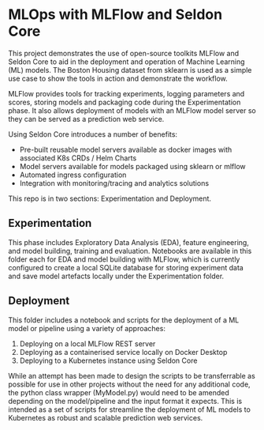 # MLOps with MLFlow and Seldon Core

This project demonstrates the use of open-source toolkits MLFlow and Seldon Core to aid in the deployment and operation of Machine Learning (ML) models. The Boston Housing dataset from sklearn is used as a simple use case to show the tools in action and demonstrate the workflow.

MLFlow provides tools for tracking experiments, logging parameters and scores, storing models and packaging code during the Experimentation phase. It also allows deployment of models with an MLFlow model server so they can be served as a prediction web service. 

Using Seldon Core introduces a number of benefits:
 - Pre-built reusable model servers available as docker images with associated K8s CRDs / Helm Charts
 - Model servers available for models packaged using sklearn or mlflow
 - Automated ingress configuration
 - Integration with monitoring/tracing and analytics solutions

This repo is in two sections: Experimentation and Deployment.

## Experimentation

This phase includes Exploratory Data Analysis (EDA), feature engineering, and model building, training and evaluation. Notebooks are available in this folder each for EDA and model building with MLFlow, which is currently configured to create a local SQLite database for storing experiment data and save model artefacts locally under the Experimentation folder.   

## Deployment

This folder includes a notebook and scripts for the deployment of a ML model or pipeline using a variety of approaches:
1. Deploying on a local MLFlow REST server
2. Deploying as a containerised service locally on Docker Desktop
3. Deploying to a Kubernetes instance using Seldon Core

While an attempt has been made to design the scripts to be transferrable as possible for use in other projects without the need for any additional code, the python class wrapper (MyModel.py) would need to be amended depending on the model/pipeline and the input format it expects. This is intended as a set of scripts for streamline the deployment of ML models to Kubernetes as robust and scalable prediction web services.